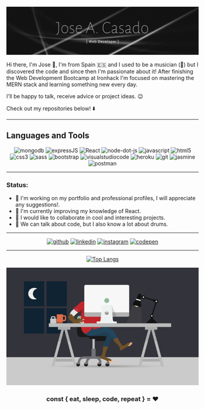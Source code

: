 ![Jose A. Casado - Full Stack Web Developer](https://github.com/Joseacasado/Joseacasado/blob/main/Joseacasado-githubprofile.png)

Hi there, I'm Jose 👋, I'm from Spain 🇪🇸 and I used to be a musician (🥁) but I discovered the code and since then I'm passionate about it! After finishing the Web Development Bootcamp at Ironhack I'm focused on mastering the MERN stack and learning something new every day.

I'll be happy to talk, receive advice or project ideas. 😉

Check out my repositories below! ⬇️

---

## Languages and Tools

<div align='center'>
<img src="https://simpleicons.org/icons/mongodb.svg" alt="mongodb" height="40px" title="MongoDB" />
<img src="https://simpleicons.org/icons/express.svg" alt="expressJS" height="40px" title="ExpressJS" />
<img src="https://simpleicons.org/icons/react.svg" alt="React" height="40px" title="ReactJS" />
<img src="https://simpleicons.org/icons/node-dot-js.svg" alt="node-dot-js" height="40px" title="NodeJS" />
<img src="https://simpleicons.org/icons/javascript.svg" alt="javascript" height="40px" title="JavaScript" />
<img src="https://simpleicons.org/icons/html5.svg" alt="html5" height="40px" title="HTML 5" />
<img src="https://simpleicons.org/icons/css3.svg" alt="css3" height="40px" title="CSS 3" />
<img src="https://simpleicons.org/icons/sass.svg" alt="sass" height="40px" title="Sass" />
<img src="https://simpleicons.org/icons/bootstrap.svg" alt="bootstrap" height="40px" title="Bootstrap" />
<img src="https://simpleicons.org/icons/visualstudiocode.svg" alt="visualstudiocode" height="40px" title="VS Code" />
<img src="https://simpleicons.org/icons/heroku.svg" alt="heroku" height="40px" title="Heroku" />
<img src="https://simpleicons.org/icons/git.svg" alt="git" height="40px" title="Git" />
<img src="https://simpleicons.org/icons/jasmine.svg" alt="jasmine" height="40px" title="Jasmine" />
<img src="https://simpleicons.org/icons/postman.svg" alt="postman" height="40px" title="Postman" />
</div>

---

### Status:
- 🔭 I'm working on my portfolio and professional profiles, I will appreciate any suggestions!.
- 🌱 I'm currently improving my knowledge of React.
- 👯 I would like to collaborate in cool and interesting projects.
- 💬 We can talk about code, but I also know a lot about drums.

---
<div align='center'>
  
[<img src='https://simpleicons.org/icons/github.svg' alt='github' height='30'>](https://github.com/Joseacasado 'GitHub Profile')
[<img src='https://simpleicons.org/icons/linkedin.svg' alt='linkedin' height='30'>](https://www.linkedin.com/in/joseantonio-casado/ 'LinkedIn Profile')
[<img src='https://simpleicons.org/icons/instagram.svg' alt='instagram' height='30'>](https://www.instagram.com/joseacasado_drummer/ 'Instagram Profile')
[<img src='https://simpleicons.org/icons/codepen.svg' alt='codepen' height='30'>](https://codepen.io/joseacasado 'Codepen Profile')  

---

[![Top Langs](https://github-readme-stats.vercel.app/api/top-langs/?username=Joseacasado)](https://github.com/anuraghazra/github-readme-stats)

![Wolf developer working day and night](https://github.com/Joseacasado/Joseacasado/blob/main/github-profile-wokallday.gif)

### const { eat, sleep, code, repeat } = :hearts:

</div>


